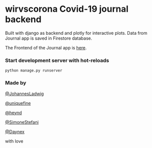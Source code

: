 # wirvscorona Covid-19 journal backend

Built with django as backend and plotly for interactive plots. Data from Journal app is saved in Firestore database.

The Frontend of the Journal app is [here](https://github.com/SimoneStefani/covid19-journal-app).

### Start development server with hot-reloads 
```
python manage.py runserver
```

### Made by 
[@JohannesLadwig](https://github.com/JohannesLadwig)

[@uniquefine](https://github.com/uniquefine)

[@heynd](https://github.com/DominiqueHeyn)

[@SimoneStefani](https://github.com/SimoneStefani)

[@Daynex](https://github.com/Daynex)

with love


